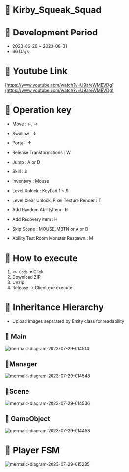 # 📌 Kirby_Squeak_Squad 

# 📍 Development Period

- 2023-06-26 ~ 2023-08-31
- 66 Days

# 📍 Youtube Link

[https://www.youtube.com/watch?v=U9areWMBVDg](https://www.youtube.com/watch?v=U9areWMBVDg)

# 📍 Operation key

- Move : ←, →
- Swallow : ↓ 
- Portal : ↑

- Release Transformations : W
- Jump : A or D
- Skill : S

- Inventory : Mouse
- Level Unlock : KeyPad 1 ~ 9
- Level Clear Unlock, Pixel Texture Render : T

- Add Random AbilityItem : R
- Add Recovery item : H

- Skip Scene : MOUSE_MBTN or A or D
- Ability Test Room Monster Respawn : M

# 📍 How to execute

1. `<> Code ▼` Click
2. Download ZIP
3. Unzip
4. Release → Client.exe execute

# 📍 Inheritance Hierarchy

- Upload images separated by Entity class for readability

## 🌱 Main

![mermaid-diagram-2023-07-29-014514](https://github.com/devJSY/Kirby_Squeak_Squad/assets/90514882/d2e6f201-48b4-40a0-ace8-55ad76b79155)

## 🌱Manager

![mermaid-diagram-2023-07-29-014548](https://github.com/devJSY/Kirby_Squeak_Squad/assets/90514882/6aec00ea-8572-4f04-a617-5ea87ae95562)

## 🌱Scene

![mermaid-diagram-2023-07-29-014536](https://github.com/devJSY/Kirby_Squeak_Squad/assets/90514882/087d47ec-26fc-4072-ad52-51f40bcf4c58)


## 🌱 GameObject

![mermaid-diagram-2023-07-29-014458](https://github.com/devJSY/Kirby_Squeak_Squad/assets/90514882/ea64b680-06af-4ffe-a2c0-c85a36a28cbd)

# 📍 Player FSM 

![mermaid-diagram-2023-07-29-015235](https://github.com/devJSY/Kirby_Squeak_Squad/assets/90514882/db72544c-60c2-4d68-a922-4aa3b0c0cc7b)

